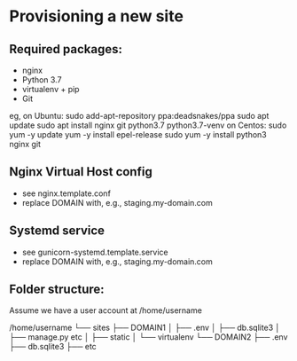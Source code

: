 Provisioning a new site
=======================

## Required packages:

* nginx
* Python 3.7
* virtualenv + pip
* Git

eg, on Ubuntu:
    sudo add-apt-repository ppa:deadsnakes/ppa
    sudo apt update
    sudo apt install nginx git python3.7 python3.7-venv
on Centos:
    sudo yum -y update
    yum -y install epel-release
    sudo yum -y install python3 nginx git

## Nginx Virtual Host config

* see nginx.template.conf
* replace DOMAIN with, e.g., staging.my-domain.com

## Systemd service

* see gunicorn-systemd.template.service
* replace DOMAIN with, e.g., staging.my-domain.com

## Folder structure:

Assume we have a user account at /home/username

/home/username
└── sites
    ├── DOMAIN1
    │    ├── .env
    │    ├── db.sqlite3
    │    ├── manage.py etc
    │    ├── static
    │    └── virtualenv
    └── DOMAIN2
         ├── .env
         ├── db.sqlite3
         ├── etc